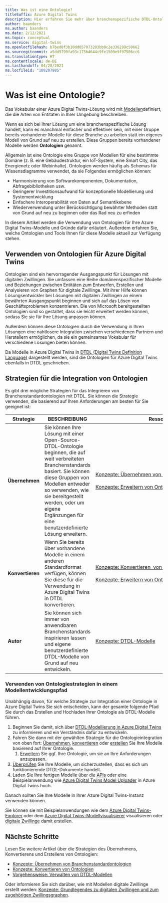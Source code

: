 ```yaml
---
title: Was ist eine Ontologie?
titleSuffix: Azure Digital Twins
description: Hier erfahren Sie mehr über branchenspezifische DTDL-Ontologien für die Modellierung in einer bestimmten Domäne.
author: baanders
ms.author: baanders
ms.date: 2/12/2021
ms.topic: conceptual
ms.service: digital-twins
ms.openlocfilehash: b7bed0f3b10dd057073203bb9c2e336299c50662
ms.sourcegitcommit: a5dd9799fa93c175b4644c9fe1509e9f97506cc6
ms.translationtype: HT
ms.contentlocale: de-DE
ms.lasthandoff: 04/28/2021
ms.locfileid: "108207985"
---
```

# <a name="what-is-an-ontology"></a>Was ist eine Ontologie? 

Das Vokabular einer Azure Digital Twins-Lösung wird mit [Modellen](concepts-models.md)definiert, die die Arten von Entitäten in Ihrer Umgebung beschreiben.

Wenn es sich bei Ihrer Lösung um eine branchenspezifische Lösung handelt, kann es manchmal einfacher und effektiver sein, mit einer Gruppe bereits vorhandener Modelle für diese Branche zu arbeiten statt ein eigenes Modell von Grund auf neu zu erstellen. Diese Gruppen bereits vorhandener Modelle werden **Ontologien** genannt. 

Allgemein ist eine Ontologie eine Gruppe von Modellen für eine bestimmte Domäne (z. B. eine Gebäudestruktur, ein IoT-System, eine Smart City, das Energienetz oder Webinhalte). Ontologien werden häufig als Schemas für Wissensdiagramme verwendet, da sie Folgendes ermöglichen können:
* Harmonisierung von Softwarekomponenten, Dokumentation, Abfragebibliotheken usw.
* Geringerer Investitionsaufwand für konzeptionelle Modellierung und Systementwicklung
* Einfachere Interoperabilität von Daten auf Semantikebene
* Wiederverwendung unter Berücksichtigung bewährter Methoden statt von Grund auf neu zu beginnen oder das Rad neu zu erfinden

In diesem Artikel werden die Verwendung von Ontologien für Ihre Azure Digital Twins-Modelle und Gründe dafür erläutert. Außerdem erfahren Sie, welche Ontologien und Tools Ihnen für diese Modelle aktuell zur Verfügung stehen.

## <a name="using-ontologies-for-azure-digital-twins"></a>Verwenden von Ontologien für Azure Digital Twins

Ontologien sind ein hervorragender Ausgangspunkt für Lösungen mit digitalen Zwillingen. Sie umfassen eine Reihe domänenspezifischer Modelle und Beziehungen zwischen Entitäten zum Entwerfen, Erstellen und Analysieren von Graphen für digitale Zwillinge. Mit ihrer Hilfe können Lösungsentwickler bei Lösungen mit digitalen Zwillingen an einem bewährten Ausgangspunkt beginnen und sich auf das Lösen von Geschäftsproblemen konzentrieren. Die von Microsoft bereitgestellten Ontologien sind so gestaltet, dass sie leicht erweitert werden können, sodass Sie sie für Ihre Lösung anpassen können. 

Außerdem können diese Ontologien durch die Verwendung in Ihren Lösungen eine nahtlosere Integration zwischen verschiedenen Partnern und Herstellern ermöglichen, da sie ein gemeinsames Vokabular für verschiedene Lösungen bieten können.

Da Modelle in Azure Digital Twins in [DTDL (Digital Twins Definition Language)](https://github.com/Azure/opendigitaltwins-dtdl/blob/master/DTDL/v2/dtdlv2.md) dargestellt werden, sind die Ontologien für Azure Digital Twins ebenfalls in DTDL geschrieben. 

## <a name="strategies-for-integrating-ontologies"></a>Strategien für die Integration von Ontologien

Es gibt drei mögliche Strategien für das Integrieren von Branchenstandardontologien mit DTDL. Sie können die Strategie verwenden, die basierend auf Ihren Anforderungen am besten für Sie geeignet ist:

| Strategie | BESCHREIBUNG | Ressourcen |
| --- | --- | --- |
| **Übernehmen** | Sie können Ihre Lösung mit einer Open-Source-DTDL-Ontologie beginnen, die auf weit verbreiteten Branchenstandards basiert. Sie können diese Gruppen von Modellen entweder so verwenden, wie sie bereitgestellt werden, oder um eigene Ergänzungen für eine benutzerdefinierte Lösung erweitern. | [Konzepte:&nbsp;Übernehmen&nbsp;von&nbsp;Branchenstandardontologien](concepts-ontologies-adopt.md)<br><br>[Konzepte:&nbsp;Erweitern&nbsp;von Ontologien](concepts-ontologies-extend.md) |
| **Konvertieren** | Wenn Sie bereits über vorhandene Modelle in einem anderen Standardformat verfügen, können Sie diese für die Verwendung in Azure Digital Twins in DTDL konvertieren. | [Konzepte:&nbsp;Konvertieren&nbsp; von Ontologien](concepts-ontologies-convert.md)<br><br>[Konzepte:&nbsp;Erweitern&nbsp;von Ontologien](concepts-ontologies-extend.md) |
| **Autor** | Sie können sich immer von anwendbaren Branchenstandards inspirieren lassen und eigene benutzerdefinierte DTDL-Modelle von Grund auf neu entwickeln. | [Konzepte: DTDL-Modelle](concepts-models.md) |

### <a name="using-ontology-strategies-in-a-model-development-path"></a>Verwenden von Ontologiestrategien in einem Modellentwicklungspfad

Unabhängig davon, für welche Strategie zur Integration einer Ontologie in Azure Digital Twins Sie sich entscheiden, kann der gesamte folgende Pfad Sie durch das Erstellen und Hochladen Ihrer Ontologie als DTDL-Modelle führen.

1. Beginnen Sie damit, sich über [DTDL-Modellierung in Azure Digital Twins](concepts-models.md) zu informieren und ein Verständnis dafür zu entwickeln.
1. Fahren Sie dann mit der gewählten Strategie für die Ontologieintegration von oben fort: [Übernehmen](concepts-ontologies-adopt.md), [konvertieren](concepts-ontologies-convert.md) oder [erstellen](concepts-models.md) Sie Ihre Modelle basierend auf Ihrer Ontologie.
    1. [Erweitern](concepts-ontologies-extend.md) Sie ggf. Ihre Ontologie, um sie an Ihre Anforderungen anzupassen.
1. [Überprüfen](how-to-parse-models.md) Sie Ihre Modelle, um sicherzustellen, dass es sich um funktionierende DTDL-Dokumente handelt.
1. Laden Sie Ihre fertigen Modelle über die [APIs](how-to-manage-model.md#upload-models) oder eine Beispielanwendung wie [Azure Digital Twins Model Uploader](https://github.com/Azure/opendigitaltwins-building-tools/tree/master/ModelUploader) in Azure Digital Twins hoch.

Danach sollten Sie Ihre Modelle in Ihrer Azure Digital Twins-Instanz verwenden können. 

Sie können sie mit Beispielanwendungen wie dem [Azure Digital Twins-Explorer](/samples/azure-samples/digital-twins-explorer/digital-twins-explorer/) oder dem [Azure Digital Twins-Modellvisualisierer](https://github.com/Azure/opendigitaltwins-building-tools/tree/master/AdtModelVisualizer) visualisieren oder [digitale Zwillinge](concepts-twins-graph.md) damit erstellen.

## <a name="next-steps"></a>Nächste Schritte

Lesen Sie weitere Artikel über die Strategien des Übernehmens, Konvertierens und Erstellens von Ontologien:
* [Konzepte: Übernehmen von Branchenstandardontologien](concepts-ontologies-adopt.md)
* [Konzepte: Konvertieren von Ontologien](concepts-ontologies-convert.md)
* [Vorgehensweise: Verwalten von DTDL-Modellen](how-to-manage-model.md)

Oder informieren Sie sich darüber, wie mit Modellen digitale Zwillinge erstellt werden: [Konzepte: Grundlegendes zu digitalen Zwillingen und zum zugehörigen Zwillingsgraphen](concepts-twins-graph.md).